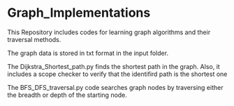 # Graph_Implementations
This Repository includes codes for learning graph algorithms and their traversal methods.

The graph data is stored in txt format in the input folder.

The  Dijkstra_Shortest_path.py finds the shortest path in the graph. Also, it includes a scope checker to verify that the identifird path is the shortest one

The BFS_DFS_traversal.py code searches graph nodes by traversing either the breadth or depth of the starting node.
